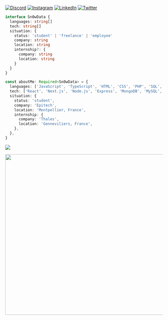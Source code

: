 [![Discord](https://img.shields.io/badge/Discord-%237289DA.svg?logo=discord&logoColor=white)](https://discord.gg/XqntKQ2JP7) [![Instagram](https://img.shields.io/badge/Instagram-%23E4405F.svg?logo=Instagram&logoColor=white)](https://instagram.com/sn0wdev) [![LinkedIn](https://img.shields.io/badge/LinkedIn-%230077B5.svg?logo=linkedin&logoColor=white)](https://linkedin.com/in/clement-ozor) [![Twitter](https://img.shields.io/badge/Twitter-%231DA1F2.svg?logo=Twitter&logoColor=white)](https://twitter.com/Sn0wDev__) 

```typescript
interface Sn0wData {
  languages: string[]
  tech: string[]
  situation: {
    status: 'student' | 'freelance' | 'employee'
    company: string
    location: string
    internship?: {
      company: string
      location: string
    }
  }
}

const aboutMe: Required<Sn0wData> = {
  languages: ['JavaScript', 'TypeScript', 'HTML', 'CSS', 'PHP', 'SQL', 'C', 'C++'],
  tech: ['React', 'Next.js', 'Node.js', 'Express', 'MongoDB', 'MySQL', 'Git', 'Prisma', 'Ant Design', 'Chakra UI'],
  situation: {
    status: 'student',
    company: 'Epitech',
    location: 'Montpellier, France',
    internship: {
      company: 'Thales',
      location: 'Genneviliers, France',
    },
  },
}

```

![](https://github-readme-stats.vercel.app/api?username=Sn00ww&theme=dark&hide_border=false&include_all_commits=false&count_private=false)<br/>

<img src="https://rm.up.railway.app/" width="512px"/>
